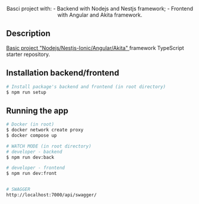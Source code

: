 <p align="center">
  Basci project with: 
  - Backend with Nodejs and Nestjs framework;
  - Frontend with Angular and Akita framework.
</p>

## Description

[Basic project "Nodejs/Nestjs-Ionic/Angular/Akita" ](https://github.com/FrankRex69/NodeNestjs-AngularAkita) framework TypeScript starter repository.

## Installation backend/frontend

```bash
# Install package's backend and frontend (in root directory)
$ npm run setup
```

## Running the app
```bash
# Docker (in root)
$ docker network create proxy
$ docker compose up

# WATCH MODE (in root directory)
# developer - backend
$ npm run dev:back

# developer - frontend
$ npm run dev:front


# SWAGGER
http://localhost:7000/api/swagger/
```


